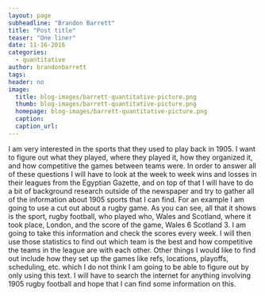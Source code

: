 ```yaml
---
layout: page
subheadline: "Brandon Barrett"
title: "Post title"
teaser: "One liner"
date: 11-16-2016
categories:
  - quantitative
author: brandonbarrett
tags:
header: no
image:
  title: blog-images/barrett-quantitative-picture.png
  thumb: blog-images/barrett-quantitative-picture.png
  homepage: blog-images/barrett-quantitative-picture.png
  caption:
  caption_url:
---
```

I am very interested in the sports that they used to play back in 1905.  I want to figure out what they played, where they played it, how they organized it, and how competitive the games between teams were.  In order to answer all of these questions I will have to look at the week to week wins and losses in their leagues from the Egyptian Gazette, and on top of that I will have to do a bit of background research outside of the newspaper and try to gather all of the information about 1905 sports that I can find. For an example I am going to use a cut out about a rugby game.  As you can see, all that it shows is the sport, rugby football, who played who, Wales and Scotland, where it took place, London, and the score of the game, Wales 6 Scotland 3.  I am going to take this information and check the scores every week.  I will then use those statistics to find out which team is the best and how competitive the teams in the league are with each other.  Other things I would like to find out include how they set up the games like refs, locations, playoffs, scheduling, etc. which I do not think I am going to be able to figure out by only using this text.  I will have to search the internet for anything involving 1905 rugby football and hope that I can find some information on this.
